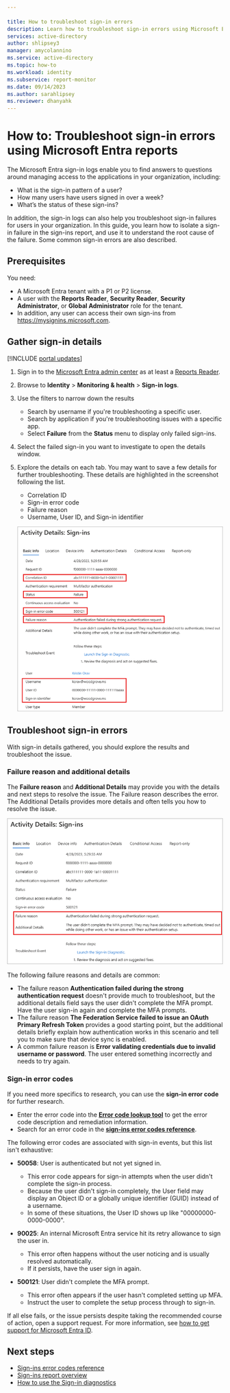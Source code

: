 ```yaml
---

title: How to troubleshoot sign-in errors
description: Learn how to troubleshoot sign-in errors using Microsoft Entra reports in the Microsoft Entra admin center
services: active-directory
author: shlipsey3
manager: amycolannino
ms.service: active-directory
ms.topic: how-to
ms.workload: identity
ms.subservice: report-monitor
ms.date: 09/14/2023
ms.author: sarahlipsey
ms.reviewer: dhanyahk 
---
```


# How to: Troubleshoot sign-in errors using Microsoft Entra reports

The Microsoft Entra sign-in logs enable you to find answers to questions around managing access to the applications in your organization, including:

- What is the sign-in pattern of a user?
- How many users have users signed in over a week?
- What’s the status of these sign-ins?

In addition, the sign-in logs can also help you troubleshoot sign-in failures for users in your organization. In this guide, you learn how to isolate a sign-in failure in the sign-ins report, and use it to understand the root cause of the failure. Some common sign-in errors are also described.

## Prerequisites

You need:

* A Microsoft Entra tenant with a P1 or P2 license.
* A user with the **Reports Reader**, **Security Reader**, **Security Administrator**, or **Global Administrator** role for the tenant.
* In addition, any user can access their own sign-ins from https://mysignins.microsoft.com. 

## Gather sign-in details

[!INCLUDE [portal updates](~/includes/portal-update.md)]

1. Sign in to the [Microsoft Entra admin center](https://entra.microsoft.com) as at least a [Reports Reader](~/identity/role-based-access-control/permissions-reference.md#reports-reader).
1. Browse to **Identity** > **Monitoring & health** > **Sign-in logs**. 
1. Use the filters to narrow down the results
    - Search by username if you're troubleshooting a specific user.
    - Search by application if you're troubleshooting issues with a specific app.
    - Select **Failure** from the **Status** menu to display only failed sign-ins. 
1. Select the failed sign-in you want to investigate to open the details window.
1. Explore the details on each tab. You may want to save a few details for further troubleshooting. These details are highlighted in the screenshot following the list.
    - Correlation ID
    - Sign-in error code
    - Failure reason
    - Username, User ID, and Sign-in identifier

    ![Screenshot of the sign-in details, with several details highlighted.](media/howto-troubleshoot-sign-in-errors/sign-in-activity-details.png)
    
## Troubleshoot sign-in errors

With sign-in details gathered, you should explore the results and troubleshoot the issue.

### Failure reason and additional details

The **Failure reason** and **Additional Details** may provide you with the details and next steps to resolve the issue. The Failure reason describes the error. The Additional Details provides more details and often tells you how to resolve the issue.

![Screenshot of the activity details, with the failure reason and details highlighted.](media/howto-troubleshoot-sign-in-errors/sign-in-activity-details-failure-reason.png)

The following failure reasons and details are common:

-  The failure reason **Authentication failed during the strong authentication request** doesn't provide much to troubleshoot, but the additional details field says the user didn't complete the MFA prompt. Have the user sign-in again and complete the MFA prompts.
- The failure reason **The Federation Service failed to issue an OAuth Primary Refresh Token** provides a good starting point, but the additional details briefly explain how authentication works in this scenario and tell you to make sure that device sync is enabled. 
- A common failure reason is **Error validating credentials due to invalid username or password**. The user entered something incorrectly and needs to try again.

### Sign-in error codes

If you need more specifics to research, you can use the **sign-in error code** for further research.

- Enter the error code into the **[Error code lookup tool](https://login.microsoftonline.com/error)** to get the error code description and remediation information.
- Search for an error code in the **[sign-ins error codes reference](~/identity-platform/reference-error-codes.md)**. 

The following error codes are associated with sign-in events, but this list isn't exhaustive:

- **50058**: User is authenticated but not yet signed in.
    - This error code appears for sign-in attempts when the user didn't complete the sign-in process.
    - Because the user didn't sign-in completely, the User field may display an Object ID or a globally unique identifier (GUID) instead of a username.
    - In some of these situations, the User ID shows up like "00000000-0000-0000".

- **90025**: An internal Microsoft Entra service hit its retry allowance to sign the user in.
    - This error often happens without the user noticing and is usually resolved automatically. 
    - If it persists, have the user sign in again.

- **500121**: User didn't complete the MFA prompt.
    - This error often appears if the user hasn't completed setting up MFA.
    - Instruct the user to complete the setup process through to sign-in.

If all else fails, or the issue persists despite taking the recommended course of action, open a support request. For more information, see [how to get support for Microsoft Entra ID](~/fundamentals/how-to-get-support.md). 

## Next steps

* [Sign-ins error codes reference](./concept-sign-ins.md)
* [Sign-ins report overview](concept-sign-ins.md)
* [How to use the Sign-in diagnostics](howto-use-sign-in-diagnostics.md)

